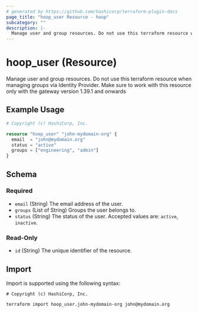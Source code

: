 ```yaml
---
# generated by https://github.com/hashicorp/terraform-plugin-docs
page_title: "hoop_user Resource - hoop"
subcategory: ""
description: |-
  Manage user and group resources. Do not use this terraform resource when managing groups via Identity Provider. Make sure to work with this resource only with the gateway version 1.39.1 and onwards
---
```


# hoop_user (Resource)

Manage user and group resources. Do not use this terraform resource when managing groups via Identity Provider. Make sure to work with this resource only with the gateway version 1.39.1 and onwards

## Example Usage

```terraform
# Copyright (c) HashiCorp, Inc.

resource "hoop_user" "john-mydomain-org" {
  email  = "john@mydomain.org"
  status = "active"
  groups = ["engineering", "admin"]
}
```

<!-- schema generated by tfplugindocs -->
## Schema

### Required

- `email` (String) The email address of the user.
- `groups` (List of String) Groups the user belongs to.
- `status` (String) The status of the user. Accepted values are: `active`, `inactive`.

### Read-Only

- `id` (String) The unique identifier of the resource.

## Import

Import is supported using the following syntax:

```shell
# Copyright (c) HashiCorp, Inc.

terraform import hoop_user.john-mydomain-org john@mydomain.org
```
